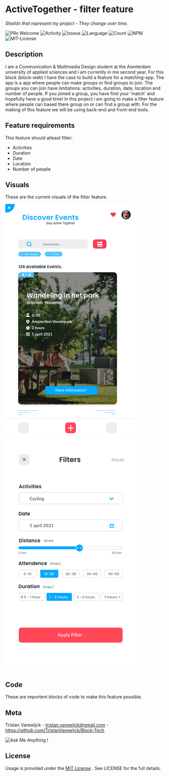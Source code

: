 # ActiveTogether - filter feature

_Shields that represent my project - They change over time._

![PRs Welcome](https://img.shields.io/badge/PRs-welcome-brightgreen.svg?style=flat-square) ![Activity](https://img.shields.io/github/last-commit/TristanVarewijck/Block-Tech) ![Isseus](https://img.shields.io/github/issues/TristanVarewijck/Block-Tech) ![Language](https://img.shields.io/github/languages/top/TristanVarewijck/Block-Tech) ![Count](https://img.shields.io/github/languages/count/TristanVarewijck/Block-Tech?color=#a55eea) ![NPM](https://img.shields.io/npm/v/npm) ![MIT-License](https://img.shields.io/apm/l/vim-mode)


## Description 

I am a Communication & Multimedia Design student at the Asmterdam university of applied sciences and i am currently in me second year. 
For this block (block-web) I have the case to build a feature for a matching-app. The app is a app where people can make groups or find groups to join. 
The groups you can join have limitations: activities, duration, date, location and number of people. If you joined a group, you have find your 'match' and hopefully have a good time! In this project i am going to make a filter feature where people can based there group on or can find a group with. For the making of this feature we will be using back-end and front-end tools. 


## Feature requirements

This feature should atleast filter: 

- Activities 
- Duration 
- Date 
- Location
- Number of people


## Visuals

These are the current visuals of the filter feature.

![homescreen ui](https://github.com/TristanVarewijck/Block-Tech/blob/master/images/design-homepage.png)
![filter ui](https://github.com/TristanVarewijck/Block-Tech/blob/master/images/design-filter.png)

## Code

These are importent blocks of code to make this feature possible. 


## Meta

Tristan Varewijck - tristan.varewijck@gmail.com - https://github.com/TristanVarewijck/Block-Tech

![Ask Me Anything !](https://img.shields.io/badge/Ask%20me-anything-1abc9c.svg)


## License

Usage is provided under the [MIT License](https://github.com/git/git-scm.com/blob/master/MIT-LICENSE.txt) . See LICENSE for the full details.
